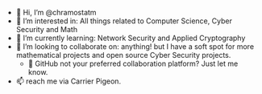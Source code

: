 - 👋 Hi, I’m @chramostatm
- 👀 I’m interested in: All things related to Computer Science, Cyber Security and Math
- 🌱 I’m currently learning: Network Security and Applied Cryptography
- 💞️ I’m looking to collaborate on: anything! but I have a soft spot for more mathematical projects and open source Cyber Security projects.
  - 🍨 GitHub not your preferred collaboration platform? Just let me know.
- 📫 reach me via Carrier Pigeon.

<!---
chramostatm/chramostatm is a ✨ special ✨ repository because its `README.md` (this file) appears on your GitHub profile.
You can click the Preview link to take a look at your changes.
--->
